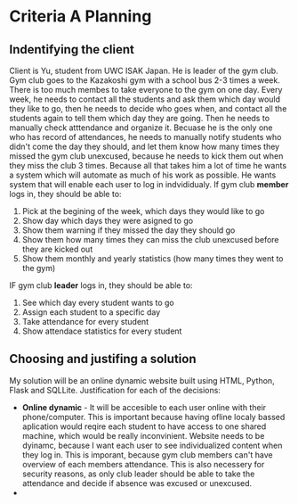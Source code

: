Criteria A Planning
======================


Indentifying the client
--------------------------
Client is Yu, student from UWC ISAK Japan. He is leader of the gym club. Gym club goes to the Kazakoshi gym with a school bus 2-3 times a week. There is too much membes to take everyone to the gym on one day. Every week, he needs to contact all the students and ask them which day would they like to go, then he needs to decide who goes when, and contact all the students again to tell them which day they are going. Then he needs to manually check atttendance and organize it. Becuase he is the only one who has record of attendances, he needs to manually notify students who didn't come the day they should, and let them know how many times they missed the gym club unexcused, because he needs to kick them out when they miss the club 3 times.
Because all that takes him a lot of time he wants a system which will automate as much of his work as possible. He wants system that will enable each user to log in indvididualy. If gym club **member** logs in, they should be able to:
1. Pick at the begining of the week, which days they would like to go
1. Show day which days they were asigned to go
1. Show them warning if they missed the day they should go
1. Show them how many times they can miss the club unexcused before they are kicked out
1. Show them monthly and yearly statistics (how many times they went to the gym)

IF gym club **leader** logs in, they should be able to:
1. See which day every student wants to go
1. Assign each student to a specific day
1. Take attendance for every student
1. Show attendace statistics for every student

Choosing and justifing a solution
------------------------------
My solution will be an online dynamic website built using HTML, Python, Flask and SQLLite. Justification for each of the decisions:
* **Online dynamic** - It will be accesible to each user online with their phone/computer. This is important because having ofline localy bassed aplication would reqire each student to have access to one shared machine, which would be really inconvinient. Website needs to be dyinamc, because I want each user to see individualized content when they log in. This is imporant, because gym club members can't have overview of each members attendance. This is also necessery for security reasons, as only club leader should be able to take the attendance and decide if absence was excused or unexcused.
*


